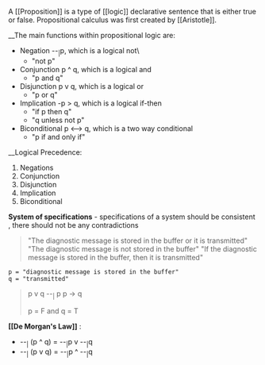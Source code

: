 A [[Proposition]] is a type of [[logic]] declarative sentence that is either true or false. Propositional calculus was first created by [[Aristotle]].

__The main functions within propositional logic are:
* Negation --<sub>|</sub>p, which is a logical not\
	* "not p"
* Conjunction p ^ q, which is a logical and
	* "p and q"
* Disjunction p v q, which is a logical or
	* "p or q"
* Implication -p > q, which is a logical if-then
	* "if p then q"
	* "q unless not p"
* Biconditional p <--> q, which is a two way conditional
	* "p if and only if"

__Logical Precedence:
1. Negations
2. Conjunction
3. Disjunction
4. Implication
5. Biconditional

**System of specifications** - specifications of a system should be consistent , there should not be any contradictions
> "The diagnostic message is stored in the buffer or it is transmitted"
> "The diagnostic message is not stored in the buffer"
> "If the diagnostic message is stored in the buffer, then it is transmitted"
>
	p = "diagnostic message is stored in the buffer"
	q = "transmitted" 
>
> p v q
> --<sub>|</sub> p
> p -> q
>
>p = F and q = T

**[[De Morgan's Law]]** :
* --<sub>|</sub> (p ^ q) = --<sub>|</sub>p v --<sub>|</sub>q
* --<sub>|</sub> (p v q) = --<sub>|</sub>p ^ --<sub>|</sub>q